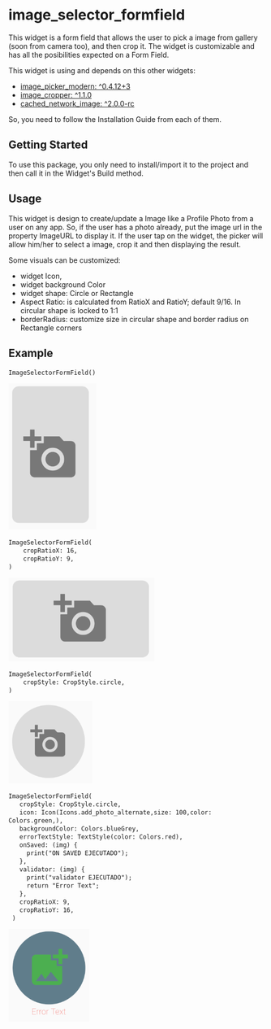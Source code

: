 # image_selector_formfield

This widget is a form field that allows the user to pick a image from gallery (soon from camera too), and then crop it. The widget is customizable and has all the posibilities expected on a Form Field.

This widget is using and depends on this other widgets:

 - [image_picker_modern: ^0.4.12+3 ](https://pub.dev/packages/image_picker_modern)
 - [image_cropper: ^1.1.0](https://pub.dev/packages/image_cropper)
 - [cached_network_image: ^2.0.0-rc](https://pub.dev/packages/cached_network_image)

 So, you need to follow the Installation Guide from each of them.

## Getting Started

To use this package, you only need to install/import it to the project and then call it in the Widget's Build method.


## Usage

This widget is design to create/update a Image like a Profile Photo from a user on any app. So, if the user has a photo already, put the image url in the property ImageURL to display it. If the user tap on the widget, the picker will allow him/her to select a image, crop it and then displaying the result.

Some visuals can be customized:
 - widget Icon,
 - widget background Color
 - widget shape: Circle or Rectangle
 - Aspect Ratio: is calculated from RatioX and RatioY; default 9/16. In circular shape is locked to 1:1
 - borderRadius:  customize size in circular shape and border radius on Rectangle corners 


## Example 

```
ImageSelectorFormField()
```

![rectangle_9x16.png](rectangle_9x16.png)


```
ImageSelectorFormField(
    cropRatioX: 16,
    cropRatioY: 9,
)
```

![rectangle_16x9.png](rectangle_16x9.png)


```
ImageSelectorFormField(
    cropStyle: CropStyle.circle,
)
```

![circle.png](circle.png)


```
ImageSelectorFormField(
   cropStyle: CropStyle.circle,
   icon: Icon(Icons.add_photo_alternate,size: 100,color: Colors.green,),
   backgroundColor: Colors.blueGrey,
   errorTextStyle: TextStyle(color: Colors.red),
   onSaved: (img) {
     print("ON SAVED EJECUTADO");
   },
   validator: (img) {
     print("validator EJECUTADO");
     return "Error Text";
   },
   cropRatioX: 9,
   cropRatioY: 16,
 )
```

![custom_circle.png](custom_circle.png)
